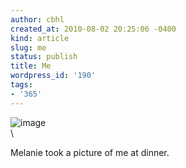 ```yaml
---
author: cbhl
created_at: 2010-08-02 20:25:06 -0400
kind: article
slug: me
status: publish
title: Me
wordpress_id: '190'
tags:
- '365'
---
```


![image](http://images.azuresky.ca/blog/wp-content/uploads/2010/08/wpid-IMG_20100802_2023201.jpg)\
\

Melanie took a picture of me at dinner.
